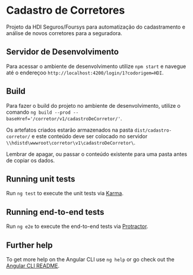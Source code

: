 # Cadastro de Corretores

Projeto da HDI Seguros/Foursys para automatização do cadastramento e análise de novos corretores para a seguradora.

## Servidor de Desenvolvimento

Para acessar o ambiente de desenvolvimento utilize `npm start` e navegue até o endereçoo `http://localhost:4200/login/1?codorigem=HDI`. 

## Build

Para fazer o build do projeto no ambiente de desenvolvimento, utilize o comando `ng build --prod --baseHref='/corretor/v1/cadastroDeCorretor/'`. 

Os artefatos criados estarão armazenados na pasta `dist/cadastro-corretor/` e este conteúdo deve ser colocado no servidor `\\hdistd\wwwroot\corretor\v1\cadastroDeCorretor\`.

Lembrar de apagar, ou passar o conteúdo existente para uma pasta antes de copiar os dados.  

## Running unit tests

Run `ng test` to execute the unit tests via [Karma](https://karma-runner.github.io).

## Running end-to-end tests

Run `ng e2e` to execute the end-to-end tests via [Protractor](http://www.protractortest.org/).

## Further help

To get more help on the Angular CLI use `ng help` or go check out the [Angular CLI README](https://github.com/angular/angular-cli/blob/master/README.md).
